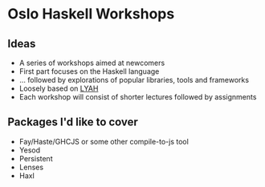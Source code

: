 Oslo Haskell Workshops
======================

## Ideas

* A series of workshops aimed at newcomers
* First part focuses on the Haskell language
* ... followed by explorations of popular libraries, tools and frameworks
* Loosely based on [LYAH](http://learnyouahaskell.com/)
* Each workshop will consist of shorter lectures followed by assignments

## Packages I'd like to cover

* Fay/Haste/GHCJS or some other compile-to-js tool
* Yesod
* Persistent
* Lenses
* Haxl


